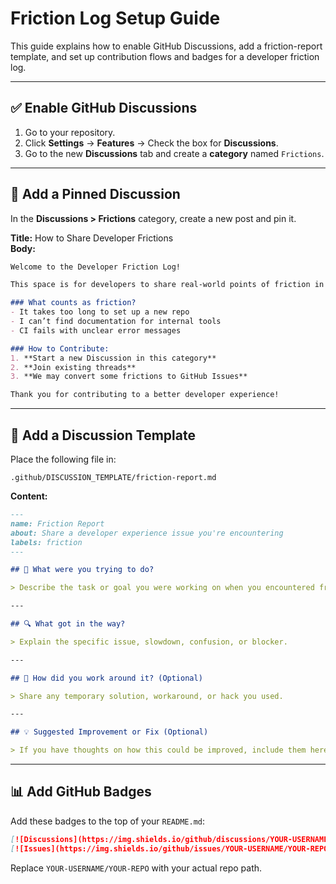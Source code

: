 # Friction Log Setup Guide

This guide explains how to enable GitHub Discussions, add a friction-report template, and set up contribution flows and badges for a developer friction log.

---

## ✅ Enable GitHub Discussions

1. Go to your repository.
2. Click **Settings** → **Features** → Check the box for **Discussions**.
3. Go to the new **Discussions** tab and create a **category** named `Frictions`.

---

## 🧵 Add a Pinned Discussion

In the **Discussions > Frictions** category, create a new post and pin it.

**Title:** How to Share Developer Frictions  
**Body:**

```markdown
Welcome to the Developer Friction Log!

This space is for developers to share real-world points of friction in their workflow—things that slow you down, confuse you, or just make development less joyful.

### What counts as friction?
- It takes too long to set up a new repo
- I can’t find documentation for internal tools
- CI fails with unclear error messages

### How to Contribute:
1. **Start a new Discussion in this category**
2. **Join existing threads**
3. **We may convert some frictions to GitHub Issues**

Thank you for contributing to a better developer experience!
```

---

## 📄 Add a Discussion Template

Place the following file in:

```
.github/DISCUSSION_TEMPLATE/friction-report.md
```

**Content:**

```markdown
---
name: Friction Report
about: Share a developer experience issue you're encountering
labels: friction
---

## 🧩 What were you trying to do?

> Describe the task or goal you were working on when you encountered friction.

---

## 🔍 What got in the way?

> Explain the specific issue, slowdown, confusion, or blocker.

---

## 🔧 How did you work around it? (Optional)

> Share any temporary solution, workaround, or hack you used.

---

## 💡 Suggested Improvement or Fix (Optional)

> If you have thoughts on how this could be improved, include them here.
```

---

## 📊 Add GitHub Badges

Add these badges to the top of your `README.md`:

```markdown
[![Discussions](https://img.shields.io/github/discussions/YOUR-USERNAME/YOUR-REPO?style=flat-square)](https://github.com/YOUR-USERNAME/YOUR-REPO/discussions)
[![Issues](https://img.shields.io/github/issues/YOUR-USERNAME/YOUR-REPO?style=flat-square)](https://github.com/YOUR-USERNAME/YOUR-REPO/issues)
```

Replace `YOUR-USERNAME/YOUR-REPO` with your actual repo path.
